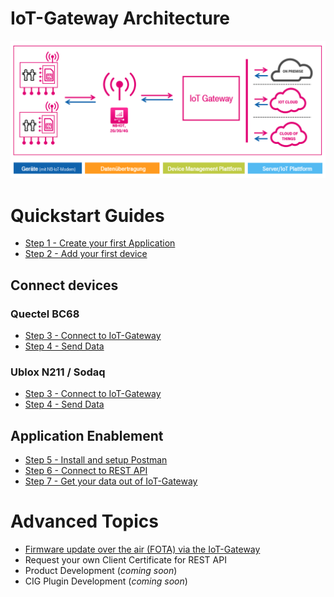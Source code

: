 
# IoT-Gateway Architecture 

![Postman Client Certificate](./images/IoT-Gateway.png)

# Quickstart Guides

* [Step 1 - Create your first Application](01&#32;Create&#32;first&#32;Application.md)
* [Step 2 - Add your first device](02&#32;Add&#32;first&#32;Device.md)

## Connect devices

### Quectel BC68
* [Step 3 - Connect to IoT-Gateway](Quectel&#32;BC68/03_Connect_device_to_IoT-Gateway.md) 
* [Step 4 - Send Data](Quectel&#32;BC68/04_Send_Data_BC68.md)


### Ublox N211 / Sodaq
* [Step 3 - Connect to IoT-Gateway](SARA&#32;N211/03_Connect_device_to_IoT-Gateway.md)
* [Step 4 - Send Data](SARA&#32;N211/04_Send_Data_N211.md)


## Application Enablement
* [Step 5 - Install and setup Postman](Application&#32;Enablement/05_Install_and_setup_Postman.md)
* [Step 6 - Connect to REST API](Application&#32;Enablement/06_Connect_to_REST_API.md)
* [Step 7 - Get your data out of IoT-Gateway](Application&#32;Enablement/07_Get_your_data_out_from_IoT-Gateway.md)

# Advanced Topics
* [Firmware update over the air (FOTA) via the IoT-Gateway](Advanced_Topics/FOTA_using_IoT-Gateway.md)
* Request your own Client Certificate for REST API
* Product Development (*coming soon*)
* CIG Plugin Development (*coming soon*)
